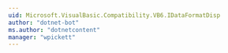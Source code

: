 ```yaml
---
uid: Microsoft.VisualBasic.Compatibility.VB6.IDataFormatDisp
author: "dotnet-bot"
ms.author: "dotnetcontent"
manager: "wpickett"
---
```

